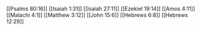 [[Psalms 80:16]]
[[Isaiah 1:31]]
[[Isaiah 27:11]]
[[Ezekiel 19:14]]
[[Amos 4:11]]
[[Malachi 4:1]]
[[Matthew 3:12]]
[[John 15:6]]
[[Hebrews 6:8]]
[[Hebrews 12:29]]
